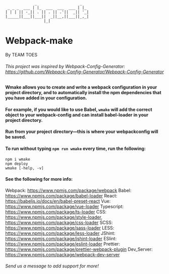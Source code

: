 ```
             _                   _   
 _ _ _  ___ | |_  ___  ___  ___ | |_ 
| | | || -_|| . || . || .'||  _|| '_|
|_____||___||___||  _||__,||___||_,_|
                 |_|                 
```
# Webpack-make
By TEAM TOES

###### This project was inspired by Webpack-Config-Generator: https://github.com/Webpack-Config-Generator/Webpack-Config-Generator

#### Wmake allows you to create and write a webpack configuration in your project directory, and to automatically install the npm dependencies that you have added in your configuration. 

#### For example, if you would like to use Babel, `wmake` will add the correct object to your webpack-config and can install babel-loader in your project directory. 

#### Run from your project directory—this is where your webpackconfig will be saved. 

#### To run without typing `npm run wmake` every time, run the following:
```
npm i wmake
npm deploy
wmake [-help, -v]
```
#### See the following for more info:
Webpack: https://www.npmjs.com/package/webpack
Babel: https://www.npmjs.com/package/babel-loader
React: https://babeljs.io/docs/en/babel-preset-react
Vue: https://www.npmjs.com/package/vue-loader
Typescript: https://www.npmjs.com/package/ts-loader
CSS: https://www.npmjs.com/package/style-loader, https://www.npmjs.com/package/css-loader
SCSS: https://www.npmjs.com/package/sass-loader
LESS: https://www.npmjs.com/package/less-loader
JShint: https://www.npmjs.com/package/jshint-loader
ESlint: https://www.npmjs.com/package/eslint-loader
Prettier: https://www.npmjs.com/package/prettier-webpack-plugin
Dev_Server: https://www.npmjs.com/package/webpack-dev-server
###### Send us a message to add support for more!

